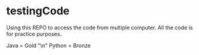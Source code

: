 # testingCode

Using this REPO to access the code from multiple computer. All the code is for practice purposes.

Java = Gold "\n"
Python = Bronze 
